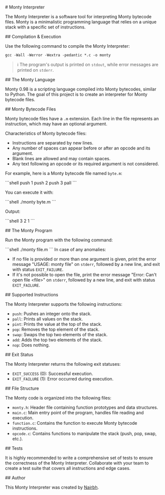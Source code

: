 \# Monty Interpreter

The Monty Interpreter is a software tool for interpreting Monty bytecode files. Monty is a minimalistic programming language that relies on a unique stack with a specific set of instructions.

\## Compilation & Execution

Use the following command to compile the Monty Interpreter:

```shell
gcc -Wall -Werror -Wextra -pedantic *.c -o monty
```

> :information_source: The program's output is printed on `stdout`, while error messages are printed on `stderr`.

\## The Monty Language

Monty 0.98 is a scripting language compiled into Monty bytecodes, similar to Python. The goal of this project is to create an interpreter for Monty bytecode files.

\## Monty Bytecode Files

Monty bytecode files have a `.m` extension. Each line in the file represents an instruction, which may have an optional argument. 

Characteristics of Monty bytecode files:

- Instructions are separated by new lines.
- Any number of spaces can appear before or after an opcode and its argument.
- Blank lines are allowed and may contain spaces.
- Any text following an opcode or its required argument is not considered.

For example, here is a Monty bytecode file named `byte.m`:

\```shell
push 1
push 2
push 3
pall
\```

You can execute it with:

\```shell
./monty byte.m
\```

Output:

\```shell
3
2
1
\```

\## The Monty Program

Run the Monty program with the following command:

\```shell
./monty file.m
\```
In case of any anomalies:

- If no file is provided or more than one argument is given, print the error message "USAGE: monty file" on `stderr`, followed by a new line, and exit with status `EXIT_FAILURE`.
- If it's not possible to open the file, print the error message "Error: Can't open file \<file\>" on `stderr`, followed by a new line, and exit with status `EXIT_FAILURE`.

\## Supported Instructions

The Monty Interpreter supports the following instructions:

- `push`: Pushes an integer onto the stack.
- `pall`: Prints all values on the stack.
- `pint`: Prints the value at the top of the stack.
- `pop`: Removes the top element of the stack.
- `swap`: Swaps the top two elements of the stack.
- `add`: Adds the top two elements of the stack.
- `nop`: Does nothing.

\## Exit Status

The Monty Interpreter returns the following exit statuses:

- `EXIT_SUCCESS` (0): Successful execution.
- `EXIT_FAILURE` (1): Error occurred during execution.

\## File Structure

The Monty code is organized into the following files:

- `monty.h`: Header file containing function prototypes and data structures.
- `main.c`: Main entry point of the program, handles file reading and execution.
- `function.c`: Contains the function to execute Monty bytecode instructions.
- `opcode.c`: Contains functions to manipulate the stack (push, pop, swap, etc.).

\## Tests

It is highly recommended to write a comprehensive set of tests to ensure the correctness of the Monty Interpreter. Collaborate with your team to create a test suite that covers all instructions and edge cases.

\## Author

This Monty Interpreter was created by [Nairbh](https://github.com/nairbh).
